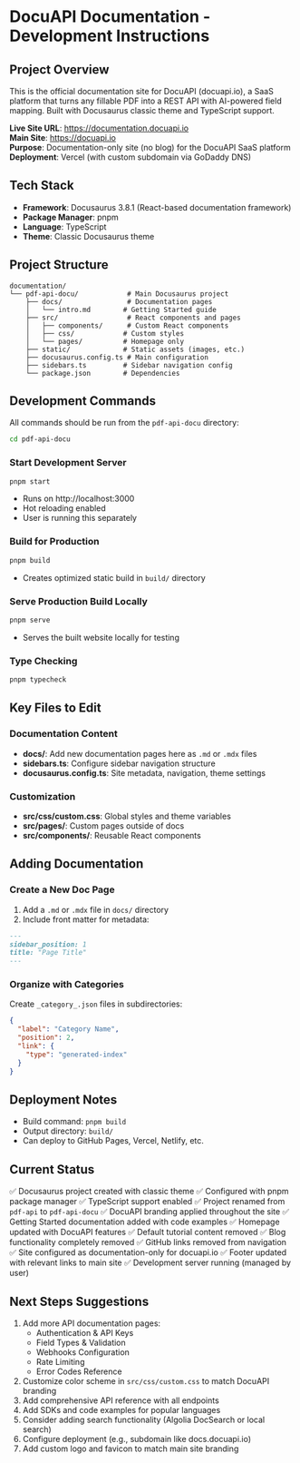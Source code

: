 # DocuAPI Documentation - Development Instructions

## Project Overview
This is the official documentation site for DocuAPI (docuapi.io), a SaaS platform that turns any fillable PDF into a REST API with AI-powered field mapping. Built with Docusaurus classic theme and TypeScript support.

**Live Site URL**: https://documentation.docuapi.io  
**Main Site**: https://docuapi.io  
**Purpose**: Documentation-only site (no blog) for the DocuAPI SaaS platform  
**Deployment**: Vercel (with custom subdomain via GoDaddy DNS)

## Tech Stack
- **Framework**: Docusaurus 3.8.1 (React-based documentation framework)
- **Package Manager**: pnpm
- **Language**: TypeScript
- **Theme**: Classic Docusaurus theme

## Project Structure
```
documentation/
└── pdf-api-docu/            # Main Docusaurus project
    ├── docs/                # Documentation pages
    │   └── intro.md        # Getting Started guide
    ├── src/                 # React components and pages
    │   ├── components/      # Custom React components
    │   ├── css/            # Custom styles
    │   └── pages/          # Homepage only
    ├── static/             # Static assets (images, etc.)
    ├── docusaurus.config.ts # Main configuration
    ├── sidebars.ts         # Sidebar navigation config
    └── package.json        # Dependencies
```

## Development Commands

All commands should be run from the `pdf-api-docu` directory:

```bash
cd pdf-api-docu
```

### Start Development Server
```bash
pnpm start
```
- Runs on http://localhost:3000
- Hot reloading enabled
- User is running this separately

### Build for Production
```bash
pnpm build
```
- Creates optimized static build in `build/` directory

### Serve Production Build Locally
```bash
pnpm serve
```
- Serves the built website locally for testing

### Type Checking
```bash
pnpm typecheck
```

## Key Files to Edit

### Documentation Content
- **docs/**: Add new documentation pages here as `.md` or `.mdx` files
- **sidebars.ts**: Configure sidebar navigation structure
- **docusaurus.config.ts**: Site metadata, navigation, theme settings

### Customization
- **src/css/custom.css**: Global styles and theme variables
- **src/pages/**: Custom pages outside of docs
- **src/components/**: Reusable React components

## Adding Documentation

### Create a New Doc Page
1. Add a `.md` or `.mdx` file in `docs/` directory
2. Include front matter for metadata:
```markdown
---
sidebar_position: 1
title: "Page Title"
---
```

### Organize with Categories
Create `_category_.json` files in subdirectories:
```json
{
  "label": "Category Name",
  "position": 2,
  "link": {
    "type": "generated-index"
  }
}
```

## Deployment Notes
- Build command: `pnpm build`
- Output directory: `build/`
- Can deploy to GitHub Pages, Vercel, Netlify, etc.

## Current Status
✅ Docusaurus project created with classic theme
✅ Configured with pnpm package manager
✅ TypeScript support enabled
✅ Project renamed from `pdf-api` to `pdf-api-docu`
✅ DocuAPI branding applied throughout the site
✅ Getting Started documentation added with code examples
✅ Homepage updated with DocuAPI features
✅ Default tutorial content removed
✅ Blog functionality completely removed
✅ GitHub links removed from navigation
✅ Site configured as documentation-only for docuapi.io
✅ Footer updated with relevant links to main site
✅ Development server running (managed by user)

## Next Steps Suggestions
1. Add more API documentation pages:
   - Authentication & API Keys
   - Field Types & Validation
   - Webhooks Configuration
   - Rate Limiting
   - Error Codes Reference
2. Customize color scheme in `src/css/custom.css` to match DocuAPI branding
3. Add comprehensive API reference with all endpoints
4. Add SDKs and code examples for popular languages
5. Consider adding search functionality (Algolia DocSearch or local search)
6. Configure deployment (e.g., subdomain like docs.docuapi.io)
7. Add custom logo and favicon to match main site branding
